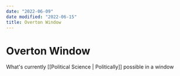 ```yaml
---
date: "2022-06-09"
date modified: "2022-06-15"
title: Overton Window
---
```


# Overton Window
What's currently [[Political Science | Politically]] possible in a window
